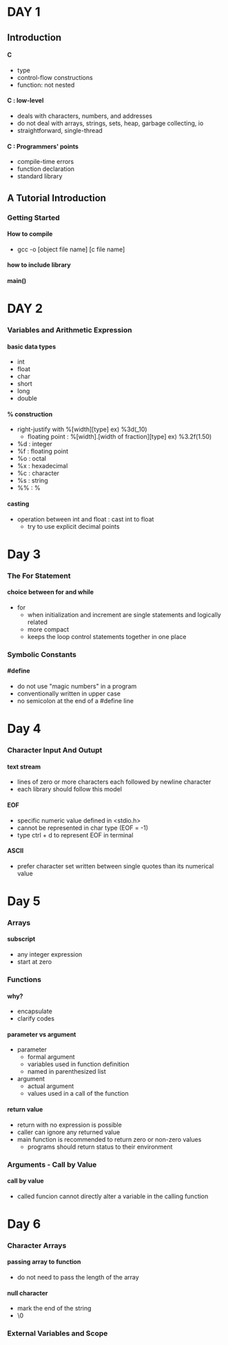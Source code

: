 # DAY 1
## Introduction
#### C
- type
- control-flow constructions
- function: not nested
#### C : low-level
- deals with characters, numbers, and addresses
- do not deal with arrays, strings, sets, heap, garbage collecting, io
- straightforward, single-thread
#### C : Programmers' points
- compile-time errors
- function declaration
- standard library
## A Tutorial Introduction
### Getting Started
#### How to compile
- gcc -o [object file name] [c file name]
#### how to include library
#### main()
# DAY 2
### Variables and Arithmetic Expression
#### basic data types
- int
- float
- char
- short
- long
- double
#### % construction
- right-justify with %[width][type] ex) %3d(_10)
    - floating point : %[width].[width of fraction][type] ex) %3.2f(1.50)
- %d : integer
- %f : floating point
- %o : octal
- %x : hexadecimal
- %c : character
- %s : string
- %% : %
#### casting
- operation between int and float : cast int to float
    - try to use explicit decimal points
# Day 3
### The For Statement
#### choice between for and while
- for
    - when initialization and increment are single statements and logically related
    - more compact
    - keeps the loop control statements together in one place
### Symbolic Constants
#### #define
- do not use "magic numbers" in a program
- conventionally written in upper case
- no semicolon at the end of a #define line
# Day 4
### Character Input And Outupt
#### text stream
- lines of zero or more characters each followed by newline character
- each library should follow this model
#### EOF
- specific numeric value defined in <stdio.h>
- cannot be represented in char type (EOF = -1)
- type ctrl + d to represent EOF in terminal
#### ASCII
- prefer character set written between single quotes than its numerical value
# Day 5
### Arrays
#### subscript
- any integer expression
- start at zero
### Functions
#### why?
- encapsulate
- clarify codes
#### parameter vs argument
- parameter
    - formal argument
    - variables used in function definition
    - named in parenthesized list
- argument
    - actual argument
    - values used in a call of the function
#### return value
- return with no expression is possible
- caller can ignore any returned value
- main function is recommended to return zero or non-zero values
    - programs should return status to their environment
### Arguments - Call by Value
#### call by value
- called funcion cannot directly alter a variable in the calling function
# Day 6
### Character Arrays
#### passing array to function
- do not need to pass the length of the array
#### null character
- mark the end of the string
- \0
### External Variables and Scope